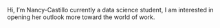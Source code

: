 Hi, I’m Nancy-Castillo currently a data science student, I am interested in opening her outlook more toward the world of work.

<!---
Nancy-Castillo/Nancy-Castillo is a ✨ special ✨ repository because its `README.md` (this file) appears on your GitHub profile.
You can click the Preview link to take a look at your changes.
--->
